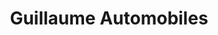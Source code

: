 ---
title: "Guillaume Automobiles"
url: /chantonnay/guillaume-automobiles/
shop: réparation de voitures
---
